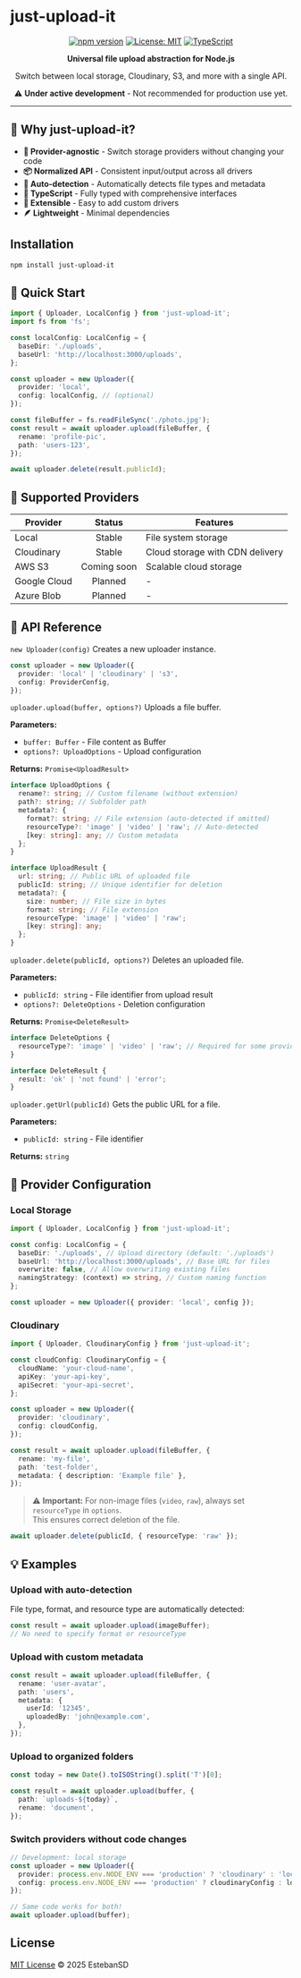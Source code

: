 # just-upload-it

<div align="center">

[![npm version](https://img.shields.io/npm/v/just-upload-it.svg)](https://www.npmjs.com/package/just-upload-it)
[![License: MIT](https://img.shields.io/badge/License-MIT-yellow.svg)](https://opensource.org/licenses/MIT)
[![TypeScript](https://img.shields.io/badge/TypeScript-Ready-blue.svg)](https://www.typescriptlang.org/)

**Universal file upload abstraction for Node.js**

Switch between local storage, Cloudinary, S3, and more with a single API.

⚠️ **Under active development** - Not recommended for production use yet.

</div>

---

## 🎯 Why just-upload-it?

- **🔄 Provider-agnostic** - Switch storage providers without changing your code
- **📦 Normalized API** - Consistent input/output across all drivers
- **🎨 Auto-detection** - Automatically detects file types and metadata
- **📝 TypeScript** - Fully typed with comprehensive interfaces
- **🧩 Extensible** - Easy to add custom drivers
- **🪶 Lightweight** - Minimal dependencies

## Installation

```bash
npm install just-upload-it
```

## 🚀 Quick Start

```ts
import { Uploader, LocalConfig } from 'just-upload-it';
import fs from 'fs';

const localConfig: LocalConfig = {
  baseDir: './uploads',
  baseUrl: 'http://localhost:3000/uploads',
};

const uploader = new Uploader({
  provider: 'local',
  config: localConfig, // (optional)
});

const fileBuffer = fs.readFileSync('./photo.jpg');
const result = await uploader.upload(fileBuffer, {
  rename: 'profile-pic',
  path: 'users-123',
});

await uploader.delete(result.publicId);
```

## 🎨 Supported Providers

| Provider     |   Status    | Features                        |
| ------------ | :---------: | ------------------------------- |
| Local        |   Stable    | File system storage             |
| Cloudinary   |   Stable    | Cloud storage with CDN delivery |
| AWS S3       | Coming soon | Scalable cloud storage          |
| Google Cloud |   Planned   | -                               |
| Azure Blob   |   Planned   | -                               |

## 📖 API Reference

`new Uploader(config)`
Creates a new uploader instance.

```ts
const uploader = new Uploader({
  provider: 'local' | 'cloudinary' | 's3',
  config: ProviderConfig,
});
```

`uploader.upload(buffer, options?)`
Uploads a file buffer.

**Parameters:**

- `buffer: Buffer` - File content as Buffer
- `options?: UploadOptions` - Upload configuration

**Returns:** `Promise<UploadResult>`

```ts
interface UploadOptions {
  rename?: string; // Custom filename (without extension)
  path?: string; // Subfolder path
  metadata?: {
    format?: string; // File extension (auto-detected if omitted)
    resourceType?: 'image' | 'video' | 'raw'; // Auto-detected
    [key: string]: any; // Custom metadata
  };
}

interface UploadResult {
  url: string; // Public URL of uploaded file
  publicId: string; // Unique identifier for deletion
  metadata?: {
    size: number; // File size in bytes
    format: string; // File extension
    resourceType: 'image' | 'video' | 'raw';
    [key: string]: any;
  };
}
```

`uploader.delete(publicId, options?)`
Deletes an uploaded file.

**Parameters:**

- `publicId: string` - File identifier from upload result
- `options?: DeleteOptions` - Deletion configuration

**Returns:** `Promise<DeleteResult>`

```ts
interface DeleteOptions {
  resourceType?: 'image' | 'video' | 'raw'; // Required for some providers
}

interface DeleteResult {
  result: 'ok' | 'not found' | 'error';
}
```

`uploader.getUrl(publicId)`
Gets the public URL for a file.

**Parameters:**

- `publicId: string` - File identifier

**Returns:** `string`

## 🔧 Provider Configuration

### Local Storage

```ts
import { Uploader, LocalConfig } from 'just-upload-it';

const config: LocalConfig = {
  baseDir: './uploads', // Upload directory (default: './uploads')
  baseUrl: 'http://localhost:3000/uploads', // Base URL for files
  overwrite: false, // Allow overwriting existing files
  namingStrategy: (context) => string, // Custom naming function
};

const uploader = new Uploader({ provider: 'local', config });
```

### Cloudinary

```ts
import { Uploader, CloudinaryConfig } from 'just-upload-it';

const cloudConfig: CloudinaryConfig = {
  cloudName: 'your-cloud-name',
  apiKey: 'your-api-key',
  apiSecret: 'your-api-secret',
};

const uploader = new Uploader({
  provider: 'cloudinary',
  config: cloudConfig,
});

const result = await uploader.upload(fileBuffer, {
  rename: 'my-file',
  path: 'test-folder',
  metadata: { description: 'Example file' },
});
```

> ⚠️ **Important:** For non-image files (`video`, `raw`), always set `resourceType` in `options`.  
> This ensures correct deletion of the file.

```ts
await uploader.delete(publicId, { resourceType: 'raw' });
```

## 💡 Examples

### Upload with auto-detection

File type, format, and resource type are automatically detected:

```ts
const result = await uploader.upload(imageBuffer);
// No need to specify format or resourceType
```

### Upload with custom metadata

```ts
const result = await uploader.upload(fileBuffer, {
  rename: 'user-avatar',
  path: 'users',
  metadata: {
    userId: '12345',
    uploadedBy: 'john@example.com',
  },
});
```

### Upload to organized folders

```ts
const today = new Date().toISOString().split('T')[0];

const result = await uploader.upload(buffer, {
  path: `uploads-${today}`,
  rename: 'document',
});
```

### Switch providers without code changes

```ts
// Development: local storage
const uploader = new Uploader({
  provider: process.env.NODE_ENV === 'production' ? 'cloudinary' : 'local',
  config: process.env.NODE_ENV === 'production' ? cloudinaryConfig : localConfig,
});

// Same code works for both!
await uploader.upload(buffer);
```

## License

[MIT License](https://github.com/EstebanSD/just-upload-it/blob/main/LICENSE) © 2025 EstebanSD
